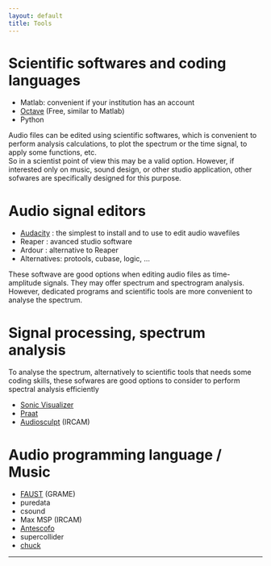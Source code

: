 ```yaml
---
layout: default
title: Tools
---
```


# Scientific softwares and coding languages

* Matlab: convenient if your institution has an account
* [Octave][octave] (Free, similar to Matlab) 
* Python 

Audio files can be edited using scientific softwares, which is convenient to perform analysis calculations, to plot the spectrum or the time signal, to apply some functions, etc.  
So in a scientist point of view this may be a valid option.
However, if interested only on music, sound design, or other studio application, other sofwares are specifically designed for this purpose.  

# Audio signal editors

* [Audacity][Audacity] : the simplest to install and to use to edit audio wavefiles 
* Reaper : avanced studio software
* Ardour : alternative to Reaper
* Alternatives: protools, cubase, logic, ...

These softwave are good options when editing audio files as time-amplitude signals. They may offer spectrum and spectrogram analysis.  
However, dedicated programs and scientific tools are more convenient to analyse the spectrum.

#  Signal processing, spectrum analysis 

To analyse the spectrum, alternatively to scientific tools that needs some coding skills, these sofwares are good options to consider to perform spectral analysis efficiently

* [Sonic Visualizer][SonicVisualiser]
* [Praat][Praat]
* [Audiosculpt][Audiosculpt] (IRCAM)

# Audio programming language / Music 

* [FAUST][FAUST] (GRAME)
* puredata 
* csound 
* Max MSP (IRCAM)
* [Antescofo][Antescofo] 
* supercollider
* [chuck][chuck]
___

[Audacity]: http://www.audacityteam.org/
[Antescofo]: https://support.ircam.fr/docs/Antescofo/manuals/
[Audiosculpt]: http://anasynth.ircam.fr/home/software/audiosculpt
[FAUST]: https://faust.grame.fr/
[octave]: https://www.gnu.org/software/octave/
[Praat]: http://www.fon.hum.uva.nl/praat/ 
[SonicVisualiser]: http://sonicvisualiser.org/download.html
[chuck]: https://chuck.cs.princeton.edu/
